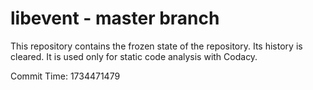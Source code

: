 # libevent - master branch

This repository contains the frozen state of the repository.
Its history is cleared. It is used only for static code
analysis with Codacy.

Commit Time: 1734471479